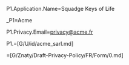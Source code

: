 P1.Application.Name=Squadge Keys of Life

_P1=Acme

P1.Privacy.Email=privacy@acme.fr

P1.=[G/U/id/acme_sarl.md]

=[G/Znaty/Draft-Privacy-Policy/FR/Form/0.md]